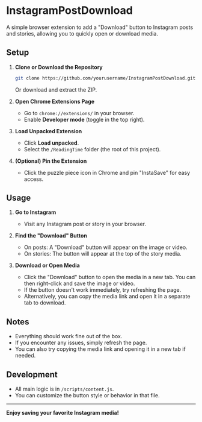# InstagramPostDownload

A simple browser extension to add a "Download" button to Instagram posts and stories, allowing you to quickly open or download media.

## Setup

1. **Clone or Download the Repository**
   ```sh
   git clone https://github.com/yourusername/InstagramPostDownload.git
   ```
   Or download and extract the ZIP.

2. **Open Chrome Extensions Page**
   - Go to `chrome://extensions/` in your browser.
   - Enable **Developer mode** (toggle in the top right).

3. **Load Unpacked Extension**
   - Click **Load unpacked**.
   - Select the `/ReadingTime` folder (the root of this project).

4. **(Optional) Pin the Extension**
   - Click the puzzle piece icon in Chrome and pin "InstaSave" for easy access.

## Usage

1. **Go to Instagram**
   - Visit any Instagram post or story in your browser.

2. **Find the "Download" Button**
   - On posts: A "Download" button will appear on the image or video.
   - On stories: The button will appear at the top of the story media.

3. **Download or Open Media**
   - Click the "Download" button to open the media in a new tab. You can then right-click and save the image or video.
   - If the button doesn't work immediately, try refreshing the page.
   - Alternatively, you can copy the media link and open it in a separate tab to download.

## Notes

- Everything should work fine out of the box.
- If you encounter any issues, simply refresh the page.
- You can also try copying the media link and opening it in a new tab if needed.

## Development

- All main logic is in `/scripts/content.js`.
- You can customize the button style or behavior in that file.

---

**Enjoy saving your favorite Instagram media!**
